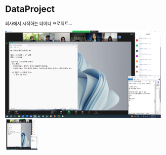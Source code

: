 # DataProject
회사에서 시작하는 데이터 프로젝트...

<img src='images/4.png'> <img>
<img src='images/4.png' width=100 height=100> <img>
